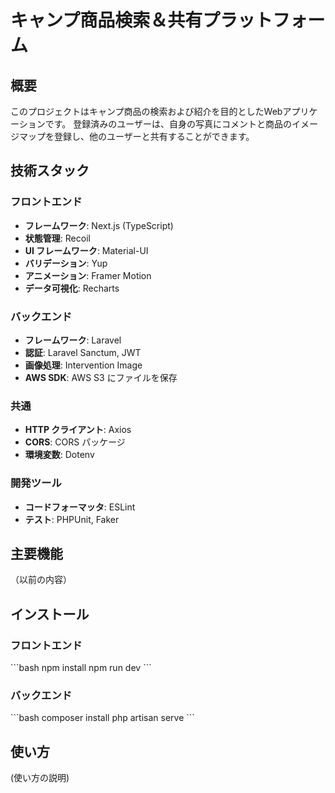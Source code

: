 # キャンプ商品検索＆共有プラットフォーム

## 概要

このプロジェクトはキャンプ商品の検索および紹介を目的としたWebアプリケーションです。
登録済みのユーザーは、自身の写真にコメントと商品のイメージマップを登録し、他のユーザーと共有することができます。

## 技術スタック

### フロントエンド

- **フレームワーク**: Next.js (TypeScript)
- **状態管理**: Recoil
- **UI フレームワーク**: Material-UI
- **バリデーション**: Yup
- **アニメーション**: Framer Motion
- **データ可視化**: Recharts

### バックエンド

- **フレームワーク**: Laravel
- **認証**: Laravel Sanctum, JWT
- **画像処理**: Intervention Image
- **AWS SDK**: AWS S3 にファイルを保存

### 共通

- **HTTP クライアント**: Axios
- **CORS**: CORS パッケージ
- **環境変数**: Dotenv

### 開発ツール

- **コードフォーマッタ**: ESLint
- **テスト**: PHPUnit, Faker

## 主要機能

（以前の内容）

## インストール

### フロントエンド

\`\`\`bash
npm install
npm run dev
\`\`\`

### バックエンド

\`\`\`bash
composer install
php artisan serve
\`\`\`

## 使い方

(使い方の説明)

